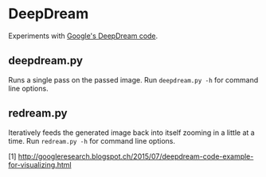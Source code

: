 # DeepDream
Experiments with [Google's DeepDream code](http://googleresearch.blogspot.ch/2015/07/deepdream-code-example-for-visualizing.html).

## deepdream.py
Runs a single pass on the passed image. Run `deepdream.py -h` for command line options.

## redream.py
Iteratively feeds the generated image back into itself zooming in a little at a time. Run `redream.py -h` for command line options.

[1] http://googleresearch.blogspot.ch/2015/07/deepdream-code-example-for-visualizing.html
